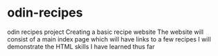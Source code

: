 # odin-recipes
odin recipes project
Creating a basic recipe website
The website will consist of a main index page which will have links to a few recipes
I will demonstrate the HTML skills I have learned thus far